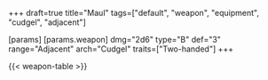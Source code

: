 +++
draft=true
title="Maul"
tags=["default", "weapon", "equipment", "cudgel", "adjacent"]

[params]
  [params.weapon]
    dmg="2d6"
    type="B"
    def="3"
    range="Adjacent"
    arch="Cudgel"
    traits=["Two-handed"]
+++

{{< weapon-table >}}


